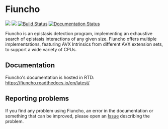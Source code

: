 # Fiuncho

![](https://img.shields.io/badge/C++-17-blue.svg?style=flat&logo=c%2B%2B)
![](https://img.shields.io/github/license/UDC-GAC/fiuncho?color=blue)
[![Build Status](https://img.shields.io/github/workflow/status/chponte/fiuncho/CMake%20Build%20Matrix/dev)](https://github.com/UDC-GAC/fiuncho/actions/workflows/cmake.yml)
[![Documentation Status](https://readthedocs.org/projects/fiuncho/badge/?version=latest)](https://fiuncho.readthedocs.io/en/latest/?badge=latest)

Fiuncho is an epistasis detection program, implementing an exhaustive search of
epistasis interactions of any given size. Fiuncho offers multiple implementations,
featuring AVX Intrinsics from different AVX extension sets, to support a wide
variety of CPUs.

## Documentation

Fiuncho's documentation is hosted in RTD:
https://fiuncho.readthedocs.io/en/latest/

## Reporting problems

If you find any problem using Fiuncho, an error in the documentation or
something that can be improved, please open an [Issue][1] describing the problem.

[1]: https://github.com/chponte/fiuncho/issues/new
